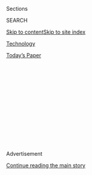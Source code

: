 <div id="app">

<div>

<div>

<div>

<div class="NYTAppHideMasthead css-1q2w90k e1suatyy0">

<div class="section css-ui9rw0 e1suatyy2">

<div class="css-eph4ug er09x8g0">

<div class="css-6n7j50">

</div>

<span class="css-1dv1kvn">Sections</span>

<div class="css-10488qs">

<span class="css-1dv1kvn">SEARCH</span>

</div>

[Skip to content](#site-content)[Skip to site
index](#site-index)

</div>

<div id="masthead-section-label" class="css-1wr3we4 eaxe0e00">

[Technology](https://www.nytimes.com/section/technology)

</div>

<div class="css-10698na e1huz5gh0">

</div>

</div>

<div id="masthead-bar-one" class="section hasLinks css-15hmgas e1csuq9d3">

<div class="css-uqyvli e1csuq9d0">

</div>

<div class="css-1uqjmks e1csuq9d1">

</div>

<div class="css-9e9ivx">

[](https://myaccount.nytimes.com/auth/login?response_type=cookie&client_id=vi)

</div>

<div class="css-1bvtpon e1csuq9d2">

[Today’s
Paper](https://www.nytimes.com/section/todayspaper)

</div>

</div>

</div>

</div>

<div data-aria-hidden="false">

<div id="site-content" data-role="main">

<div>

<div class="css-1aor85t" style="opacity:0.000000001;z-index:-1;visibility:hidden">

<div class="css-1hqnpie">

<div class="css-epjblv">

<span class="css-17xtcya">[Technology](/section/technology)</span><span class="css-x15j1o">|</span><span class="css-fwqvlz">Facial
Recognition Is Accurate, if You’re a White
Guy</span>

</div>

<div class="css-k008qs">

<div class="css-1iwv8en">

<span class="css-18z7m18"></span>

<div>

</div>

</div>

<span class="css-1n6z4y">https://nyti.ms/2BNurVq</span>

<div class="css-1705lsu">

<div class="css-4xjgmj">

<div class="css-4skfbu" data-role="toolbar" data-aria-label="Social Media Share buttons, Save button, and Comments Panel with current comment count" data-testid="share-tools">

  - 
  - 
  - 
  - 
    
    <div class="css-6n7j50">
    
    </div>

  - 

</div>

</div>

</div>

</div>

</div>

</div>

<div id="NYT_TOP_BANNER_REGION" class="css-13pd83m">

</div>

<div id="top-wrapper" class="css-1sy8kpn">

<div id="top-slug" class="css-l9onyx">

Advertisement

</div>

[Continue reading the main
story](#after-top)

<div class="ad top-wrapper" style="text-align:center;height:100%;display:block;min-height:250px">

<div id="top" class="place-ad" data-position="top" data-size-key="top">

</div>

</div>

<div id="after-top">

</div>

</div>

<div id="sponsor-wrapper" class="css-1hyfx7x">

<div id="sponsor-slug" class="css-19vbshk">

Supported by

</div>

[Continue reading the main
story](#after-sponsor)

<div id="sponsor" class="ad sponsor-wrapper" style="text-align:center;height:100%;display:block">

</div>

<div id="after-sponsor">

</div>

</div>

<div class="css-1vkm6nb ehdk2mb0">

# Facial Recognition Is Accurate, if You’re a White Guy

</div>

<div class="css-xt80pu e12qa4dv0">

<div class="css-18e8msd">

<div class="css-vp77d3 epjyd6m0">

<div class="css-1baulvz">

By [<span class="css-1baulvz last-byline" itemprop="name">Steve
Lohr</span>](http://www.nytimes.com/by/steve-lohr)

</div>

</div>

  - Feb. 9,
    2018

  - 
    
    <div class="css-4xjgmj">
    
    <div class="css-d8bdto" data-role="toolbar" data-aria-label="Social Media Share buttons, Save button, and Comments Panel with current comment count" data-testid="share-tools">
    
      - 
      - 
      - 
      - 
        
        <div class="css-6n7j50">
        
        </div>
    
      - 
    
    </div>
    
    </div>

</div>

</div>

<div class="section meteredContent css-1r7ky0e" name="articleBody" itemprop="articleBody">

<div class="css-1fanzo5 StoryBodyCompanionColumn">

<div class="css-53u6y8">

Facial recognition technology is improving by leaps and bounds. Some
commercial software can now tell the gender of a person in a photograph.

When the person in the photo is a white man, the software is right 99
percent of the time.

But the darker the skin, the more errors arise — up to nearly 35 percent
for images of darker skinned women, according to a new study that breaks
fresh ground by measuring how the technology works on people of
different races and gender.

These disparate results, calculated by Joy Buolamwini, a researcher at
the M.I.T. Media Lab, show how some of the biases in the real world can
seep into artificial intelligence, the computer systems that inform
facial
recognition.

</div>

</div>

<div style="max-width:100%;margin:0 auto">

<div class="css-17dprlf" data-id="100000005728381" data-slug="ai-faces-photo-grid" style="max-width:600px">

</div>

</div>

<div class="css-1fanzo5 StoryBodyCompanionColumn">

<div class="css-53u6y8">

In modern artificial intelligence, data rules. A.I. software is only as
smart as the data used to train it. If there are many more white men
than black women in the system, it will be worse at identifying the
black women.

</div>

</div>

<div class="css-1fanzo5 StoryBodyCompanionColumn">

<div class="css-53u6y8">

One widely used facial-recognition data set was estimated to be more
than 75 percent male and more than 80 percent white, according to
another research study.

The new study also raises broader questions of fairness and
accountability in artificial intelligence at a time when investment in
and adoption of the technology is racing ahead.

Today, facial recognition software is being deployed by companies in
various ways, including to help target product pitches based on social
media profile pictures. But companies are also experimenting with face
identification and other A.I. technology as an ingredient in automated
decisions with higher stakes like hiring and lending.

Researchers at the Georgetown Law School [estimated that 117 million
American adults](https://www.perpetuallineup.org/) are in face
recognition networks used by law enforcement — and that African
Americans were most likely to be singled out, because they were
disproportionately represented in mug-shot databases.

</div>

</div>

<div class="css-1fanzo5 StoryBodyCompanionColumn">

<div class="css-53u6y8">

Facial recognition technology is lightly regulated so far.

“This is the right time to be addressing how these A.I. systems work and
where they fail — to make them socially accountable,” said Suresh
Venkatasubramanian, a professor of computer science at the University of
Utah.

Until now, there was anecdotal evidence of computer vision miscues, and
occasionally in ways that suggested discrimination. In 2015, for
example, [Google had to
apologize](https://bits.blogs.nytimes.com/2015/07/01/google-photos-mistakenly-labels-black-people-gorillas/)
after its image-recognition photo app initially labeled African
Americans as “gorillas.”

Sorelle Friedler, a computer scientist at Haverford College and a
reviewing editor on Ms. Buolamwini’s research paper, said experts had
long suspected that facial recognition software performed differently on
different populations.

“But this is the first work I’m aware of that shows that empirically,”
Ms. Friedler said.

Ms. Buolamwini, a young African-American computer scientist, experienced
the bias of facial recognition firsthand. When she was an undergraduate
at the Georgia Institute of Technology, programs would work well on her
white friends, she said, but not recognize her face at all. She figured
it was a flaw that would surely be fixed before long.

</div>

</div>

<div class="css-79elbk" data-testid="photoviewer-wrapper">

<div class="css-z3e15g" data-testid="photoviewer-wrapper-hidden">

</div>

<div class="css-1a48zt4 ehw59r15" data-testid="photoviewer-children">

![<span class="css-16f3y1r e13ogyst0" data-aria-hidden="true">Joy
Buolamwini, a researcher at the M.I.T. Media Lab, has emerged as an
advocate in the new field of “algorithmic
accountability.”</span><span class="css-cnj6d5 e1z0qqy90" itemprop="copyrightHolder"><span class="css-1ly73wi e1tej78p0">Credit...</span><span>Tony
Luong for The New York
Times</span></span>](https://static01.nyt.com/images/2018/02/10/business/12FACES-2/12FACES-2-articleLarge-v2.jpg?quality=75&auto=webp&disable=upscale)

</div>

</div>

<div class="css-1fanzo5 StoryBodyCompanionColumn">

<div class="css-53u6y8">

But a few years later, after joining the M.I.T. Media Lab, she ran into
the missing-face problem again. Only when she put on a white mask did
the software recognize hers as a face.

By then, face recognition software was increasingly moving out of the
lab and into the mainstream.

“O.K., this is serious,” she recalled deciding then. “Time to do
something.”

</div>

</div>

<div class="css-1fanzo5 StoryBodyCompanionColumn">

<div class="css-53u6y8">

So she turned her attention to fighting the bias built into digital
technology. Now 28 and a doctoral student, after studying as a Rhodes
scholar and a Fulbright fellow, she is an advocate in the new field of
“algorithmic accountability,” which seeks to make automated decisions
more transparent, explainable and fair.

Her [short TED
Talk](https://www.ted.com/talks/joy_buolamwini_how_i_m_fighting_bias_in_algorithms)
on coded bias has been viewed more than 940,000 times, and she founded
the [Algorithmic Justice League](https://www.ajlunited.org/), a project
to raise awareness of the issue.

In her newly [published
paper](http://proceedings.mlr.press/v81/buolamwini18a/buolamwini18a.pdf),
which will be presented at [a conference](https://fatconference.org/)
this month, Ms. Buolamwini studied the performance of three leading face
recognition systems — by Microsoft, IBM and Megvii of China — by
classifying how well they could guess the gender of people with
different skin tones. These companies were selected because they offered
gender classification features in their facial analysis software — and
their code was publicly available for testing.

She found them all wanting.

To test the commercial systems, Ms. Buolamwini built a data set of 1,270
faces, using faces of lawmakers from countries with a high percentage of
women in office. The sources included three African nations with
predominantly dark-skinned populations, and three Nordic countries with
mainly light-skinned residents.

The African and Nordic faces were scored according to a six-point
labeling system used by dermatologists to classify skin types. The
medical classifications were determined to be more objective and precise
than race.

Then, each company’s software was tested on the curated data, crafted
for gender balance and a range of skin tones. The results varied
somewhat. Microsoft’s error rate for darker-skinned women was 21
percent, while IBM’s and Megvii’s rates were nearly 35 percent. They all
had error rates below 1 percent for light-skinned males.

Ms. Buolamwini shared the research results with each of the companies.
IBM said in a statement to her that the company had steadily improved
its facial analysis software and was “deeply committed” to “unbiased”
and “transparent” services. This month, the company said, it will roll
out an improved service with a nearly 10-fold increase in accuracy on
darker-skinned women.

</div>

</div>

<div class="css-1fanzo5 StoryBodyCompanionColumn">

<div class="css-53u6y8">

Microsoft said that it had “already taken steps to improve the accuracy
of our facial recognition technology” and that it was investing in
research “to recognize, understand and remove bias.”

Ms. Buolamwini’s co-author on her paper is Timnit Gebru, who described
her role as an adviser. Ms. Gebru is a scientist at Microsoft Research,
working on its [Fairness Accountability Transparency and Ethics in
A.I.](https://www.microsoft.com/en-us/research/group/fate/)group.

</div>

</div>

<div class="css-79elbk" data-testid="photoviewer-wrapper">

<div class="css-z3e15g" data-testid="photoviewer-wrapper-hidden">

</div>

<div class="css-1a48zt4 ehw59r15" data-testid="photoviewer-children">

<div class="css-1xdhyk6 erfvjey0">

<span class="css-1ly73wi e1tej78p0">Image</span>

<div class="css-zjzyr8">

<div data-testid="lazyimage-container" style="height:290px">

</div>

</div>

</div>

<span class="css-16f3y1r e13ogyst0" data-aria-hidden="true">Timnit
Gebru, a scientist at Microsoft Research, was a co-author of the paper
that studied facial recognition
software.</span><span class="css-cnj6d5 e1z0qqy90" itemprop="copyrightHolder"><span class="css-1ly73wi e1tej78p0">Credit...</span><span>Cody
O'Loughlin for The New York Times</span></span>

</div>

</div>

<div class="css-1fanzo5 StoryBodyCompanionColumn">

<div class="css-53u6y8">

Megvii, whose Face++ software is widely used for identification in
online payment and ride-sharing services in China, did not reply to
several requests for comment, Ms. Buolamwini said.

Ms. Buolamwini is releasing her data set for others to build upon. She
describes her research as “a starting point, very much a first step”
toward solutions.

Ms. Buolamwini is taking further steps in the technical community and
beyond. She is working with the [Institute of Electrical and Electronics
Engineers](https://www.ieee.org/index.html), a large professional
organization in computing, to set up a group to create standards for
accountability and transparency in facial analysis software.

She meets regularly with other academics, public policy groups and
philanthropies that are concerned about the impact of artificial
intelligence. Darren Walker, president of the [Ford
Foundation](https://www.fordfoundation.org/), said that the new
technology could be a “platform for opportunity,” but that it would not
happen if it replicated and amplified bias and discrimination of the
past.

</div>

</div>

<div class="css-1fanzo5 StoryBodyCompanionColumn">

<div class="css-53u6y8">

“There is a battle going on for fairness, inclusion and justice in the
digital world,” Mr. Walker said.

Part of the challenge, scientists say, is that there is so little
diversity within the A.I. community.  

“We’d have a lot more introspection and accountability in the field of
A.I. if we had more people like Joy,” said Cathy O’Neil, a data
scientist and author of “Weapons of Math Destruction.”

Technology, Ms. Buolamwini said, should be more attuned to the people
who use it and the people it’s used on.

“You can’t have ethical A.I. that’s not inclusive,” she said. “And
whoever is creating the technology is setting the standards.”

</div>

</div>

</div>

<div>

</div>

<div>

</div>

<div>

</div>

<div>

<div id="bottom-wrapper" class="css-1ede5it">

<div id="bottom-slug" class="css-l9onyx">

Advertisement

</div>

[Continue reading the main
story](#after-bottom)

<div id="bottom" class="ad bottom-wrapper" style="text-align:center;height:100%;display:block;min-height:90px">

</div>

<div id="after-bottom">

</div>

</div>

</div>

</div>

</div>

## Site Index

<div>

</div>

## Site Information Navigation

  - [© <span>2020</span> <span>The New York Times
    Company</span>](https://help.nytimes.com/hc/en-us/articles/115014792127-Copyright-notice)

<!-- end list -->

  - [NYTCo](https://www.nytco.com/)
  - [Contact
    Us](https://help.nytimes.com/hc/en-us/articles/115015385887-Contact-Us)
  - [Work with us](https://www.nytco.com/careers/)
  - [Advertise](https://nytmediakit.com/)
  - [T Brand Studio](http://www.tbrandstudio.com/)
  - [Your Ad
    Choices](https://www.nytimes.com/privacy/cookie-policy#how-do-i-manage-trackers)
  - [Privacy](https://www.nytimes.com/privacy)
  - [Terms of
    Service](https://help.nytimes.com/hc/en-us/articles/115014893428-Terms-of-service)
  - [Terms of
    Sale](https://help.nytimes.com/hc/en-us/articles/115014893968-Terms-of-sale)
  - [Site
    Map](https://spiderbites.nytimes.com)
  - [Help](https://help.nytimes.com/hc/en-us)
  - [Subscriptions](https://www.nytimes.com/subscription?campaignId=37WXW)

</div>

</div>

</div>

</div>
